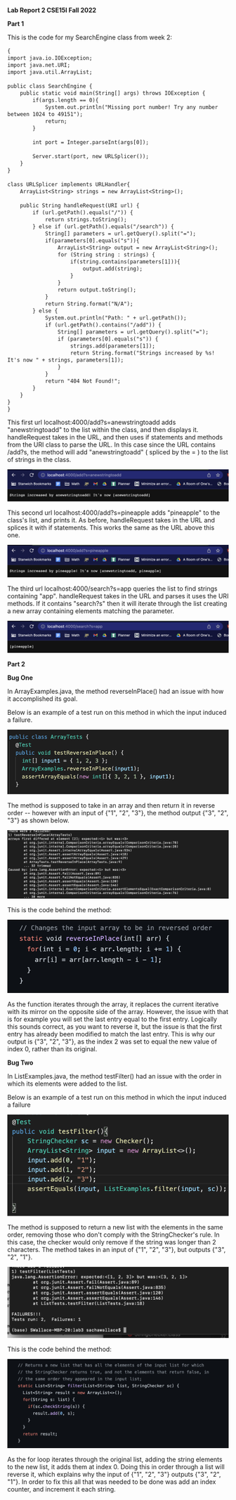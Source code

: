 **Lab Report 2 CSE15l Fall 2022**

**Part 1**

This is the code for my SearchEngine class from week 2:

```
{
import java.io.IOException;
import java.net.URI;
import java.util.ArrayList;

public class SearchEngine {
    public static void main(String[] args) throws IOException {
        if(args.length == 0){
            System.out.println("Missing port number! Try any number between 1024 to 49151");
            return;
        }
    
        int port = Integer.parseInt(args[0]);
    
        Server.start(port, new URLSplicer());
    }
}

class URLSplicer implements URLHandler{
    ArrayList<String> strings = new ArrayList<String>();

    public String handleRequest(URI url) {
        if (url.getPath().equals("/")) {
            return strings.toString();
        } else if (url.getPath().equals("/search")) {
            String[] parameters = url.getQuery().split("=");
            if(parameters[0].equals("s")){
                ArrayList<String> output = new ArrayList<String>();
                for (String string : strings) {
                    if(string.contains(parameters[1])){
                        output.add(string);
                    }
                }
                return output.toString();
            }
            return String.format("N/A");
        } else {
            System.out.println("Path: " + url.getPath());
            if (url.getPath().contains("/add")) {
                String[] parameters = url.getQuery().split("=");
                if (parameters[0].equals("s")) {
                    strings.add(parameters[1]);
                    return String.format("Strings increased by %s! It's now " + strings, parameters[1]);
                }
            }
            return "404 Not Found!";
        }
    }
}
}
```

This first url localhost:4000/add?s=anewstringtoadd adds "anewstringtoadd" to the list within the class, and then displays it. handleRequest takes in the URL, and then uses if statements and methods from the URI class to parse the URL. In this case since the URL contains /add?s, the method will add "anewstringtoadd" ( spliced by the = ) to the list of strings in the class.

![Lab2-1](https://raw.githubusercontent.com/Sacha-Wallace/cse15l-lab-reports-f22/main/Lab2-1.png)

This second url localhost:4000/add?s=pineapple adds "pineapple" to the class's list, and prints it. As before, handleRequest takes in the URL and splices it with if statements. This works the same as the URL above this one.

![Lab2-2](https://raw.githubusercontent.com/Sacha-Wallace/cse15l-lab-reports-f22/main/Lab2-2.png)

The third url localhost:4000/search?s=app queries the list to find strings containing "app". handleRequest takes in the URL and parses it uses the URI methods. If it contains "search?s" then it will iterate through the list creating a new array containing elements matching the parameter.

![Lab2-3](https://raw.githubusercontent.com/Sacha-Wallace/cse15l-lab-reports-f22/main/Lab2-3.png)


**Part 2**

**Bug One**

In ArrayExamples.java, the method reverseInPlace() had an issue with how it accomplished its goal.

Below is an example of a test run on this method in which the input induced a failure.

![ArrayTests](https://raw.githubusercontent.com/Sacha-Wallace/cse15l-lab-reports-f22/main/ArrayTests.png)

The method is supposed to take in an array and then return it in reverse order -- however with an input of {"1", "2", "3"}, the method output {"3", "2", "3"} as shown below. 

![ArrayTestsFailedOutput](https://raw.githubusercontent.com/Sacha-Wallace/cse15l-lab-reports-f22/main/ArrayTestsFailedOutput.png)

This is the code behind the method:

![ArrayTestsBugCode](https://raw.githubusercontent.com/Sacha-Wallace/cse15l-lab-reports-f22/main/ArrayTestsBugCode.png)

As the function iterates through the array, it replaces the current iterative with its mirror on the opposite side of the array. However, the issue with that is for example you will set the last entry equal to the first entry. Logically this sounds correct, as you want to reverse it, but the issue is that the first entry has already been modified to match the last entry. This is why our output is {"3", "2", "3"}, as the index 2 was set to equal the new value of index 0, rather than its original. 

**Bug Two**

In ListExamples.java, the method testFilter() had an issue with the order in which its elements were added to the list. 

Below is an example of a test run on this method in which the input induced a failure

![ListTestsTest](https://raw.githubusercontent.com/Sacha-Wallace/cse15l-lab-reports-f22/main/ListTestsTest.png)

The method is supposed to return a new list with the elements in the same order, removing those who don't comply with the StringChecker's rule. In this case, the checker would only remove if the string was longer than 2 characters. The method takes in an input of {"1", "2", "3"}, but outputs {"3", "2", "1"}.

![ListTestsFilterFailedOutput](https://raw.githubusercontent.com/Sacha-Wallace/cse15l-lab-reports-f22/main/ListTestsFilterFailedOutput.png)

This is the code behind the method:

![ListTestsBugCode](https://raw.githubusercontent.com/Sacha-Wallace/cse15l-lab-reports-f22/main/ListTestsBugCode.png)

As the for loop iterates through the original list, adding the string elements to the new list, it adds them at index 0. Doing this in order through a list will reverse it, which explains why the input of {"1", "2", "3"} outputs {"3", "2", "1"}. In order to fix this all that was needed to be done was add an index counter, and increment it each string.


